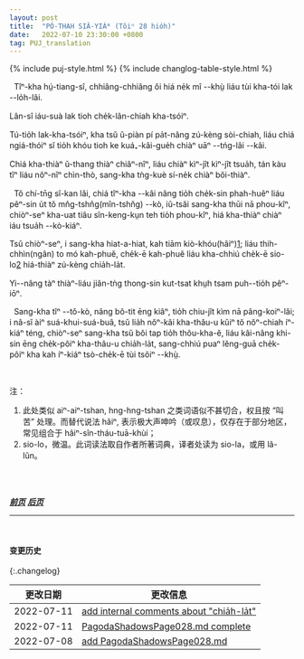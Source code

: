 ```yaml
---
layout: post
title:  "PÓ-THAH SIÂ-YIÁᴺ (Tŏiⁿ 28 hio̍h)"
date:   2022-07-10 23:30:00 +0800
tag: PUJ_translation
---
```


{% include puj-style.html %}
{% include changlog-table-style.html %}

<!-- It not infrequently happens that the flesh becomes putrescent during the process of binding, and portions slough off from the sole. -->
&nbsp;&nbsp;Tîⁿ-kha hṳ́-tiang-sî, chhiâng-chhiâng ŏi hiá ne̍k mî &#x002D;&#x002D;khṳ̀ liáu tùi kha-tói lak &#x002D;&#x002D;lo̍h-lâi.
<!-- Sometimes a toe or more drop off. -->
Lân-sî iáu-suà lak tioh che̍k-lân-chiah kha-tsóiⁿ.
<!-- In this case the feet are much smaller than they could else be made, and elegance is secured at the cost of months of suffering. -->
Tú-tio̍h lak-kha-tsóiⁿ, kha tsŭ ŭ-piàn pí pa̍t-nâng zú-kèng sòi-chiah, liáu chiá ngiá-thóiⁿ sĭ tio̍h khóu tioh ke kuá₊-kâi-gue̍h chiàⁿ uāⁿ &#x002D;&#x002D;tńg-lâi &#x002D;&#x002D;kâi. 
<!-- The pain ordinarily continues about a year, then gradually diminishes, till at the end of two years the feet are practically dead and painless. -->
Chiá kha-thiàⁿ ŭ-thang thiàⁿ chiâⁿ-nîⁿ, liáu chiàⁿ kìⁿ-jît kìⁿ-jît tsua̍h, tán kàu tîⁿ liáu nŏⁿ-nîⁿ chìn-thò, sang-kha tǹg-kuè sí-ne̍k chiàⁿ bŏi-thiàⁿ.

<!-- During this time the victim of fashion sleeps only on her back, lying across the bed, with her feet dangling over the side, so that the edge of the bedstead presses on the nerves behind the knees in such a way as to dull the pain somewhat. -->
&nbsp;&nbsp;Tŏ chí-tn̄g sî-kan lăi, chiá tîⁿ-kha &#x002D;&#x002D;kâi nâng tio̍h che̍k-sin phah-huêⁿ liáu pêⁿ-sin u̍t tŏ mn̂g-tshn̂g(mîn-tshn̂g) &#x002D;&#x002D;kò, iû-tsăi sang-kha thūi nā phou-kîⁿ, chiòⁿ-seⁿ kha-uat tiâu sîn-keng-kṳn teh tio̍h phou-kîⁿ, hiá kha-thiàⁿ chiàⁿ iáu tsua̍h &#x002D;&#x002D;kò-kiáⁿ.
<!-- There she swings her feet and moans, and even in the coldest weather she cannot wrap herself in a coverlet, because every return of warmth to her limbs increases the aching. -->
Tsŭ chiòⁿ-seⁿ, i sang-kha hiat-a-hiat, kah tiām kiò-khóu(hâiⁿ)<a href="#note_1" class="note">1</a>; liáu thih-chhìn(ngân) to mó kah-phuĕ, che̍k-ē kah-phuĕ liáu kha-chhiú che̍k-ē sio-lo<a href="#note_2" class="note">2</a> hiá-thiàⁿ zú-kèng chia̍h-la̍t.
<!-- The sensation is said to be like that of having the joints punctured with needles. -->
Yi&#x002D;&#x002D;nâng tàⁿ thiàⁿ-liáu jiân-tǹg thong-sin kut-tsat khṳh tsam puh&#x002D;&#x002D;tio̍h pêⁿ-iōⁿ.

<!-- While the feet are being formed they are useless, and their owner moves about the room to which she is confined, by putting her knees on two stools, so that her feet will not touch the floor, and throwing her weight upon one knee at a time, while she moves the stools alternately forward with her hands. -->
&nbsp;&nbsp;Sang-kha tîⁿ &#x002D;&#x002D;tŏ-kò, nâng bô-tit ēng kiâⁿ, tio̍h chiu-jît kìm nā pâng-koiⁿ-lăi; i nâ-sĭ àiⁿ suá-khui-suá-buâ, tsŭ lia̍h nŏⁿ-kâi kha-thâu-u kŭiⁿ tŏ nŏⁿ-chiah íⁿ-kiáⁿ téng, chiòⁿ-seⁿ sang-kha tsŭ bŏi tap tio̍h thôu-kha-ĕ, liáu kâi-nâng khi-sin ēng che̍k-pôiⁿ kha-thâu-u chia̍h-la̍t, sang-chhiú puaⁿ lĕng-guā che̍k-pôiⁿ kha kah íⁿ-kiáⁿ tsò-che̍k-ē tùi tsôiⁿ &#x002D;&#x002D;khṳ̀.
<!--  注：chia̍h-la̍t，在此处表示全部受力。不同于 tsah-la̍t（用力） 与  tsat-la̍t（巧用力）。 -->
<br>

注：
1. <span id="note_1">此处类似 aiⁿ-aiⁿ-tshan, hng-hng-tshan 之类词语似不甚切合，权且按 “叫苦” 处理。而替代说法 hâiⁿ, 表示极大声呻吟（或叹息），仅存在于部分地区，常见组合于 hâiⁿ-sîn-tháu-tuā-khùi；<span>
2. <span id="note_2">sio-lo，微温。此词读法取自作者所著词典，译者处读为 sio-la，或用 lâ-lûn。<span>
<br>

<br>

***[前页](PagodaShadowsPage027.html)***
***[后页](PagodaShadowsPage029.html)***

---
<br>

#### 变更历史

{:.changelog}

| 更改日期 | 更改信息 |
| --- | --- |
| 2022-07-11 | <a href="https://github.com/DonAnthonyLee/DonAnthonyLee.github.io/commit/0e1e7126fcd0b75dc202a91dddaf6c75fbfd789c" target="_blank">add internal comments about "chia̍h-la̍t"</a> |
| 2022-07-11 | <a href="https://github.com/DonAnthonyLee/DonAnthonyLee.github.io/commit/bbe3de7be3807f2624c24e04e9e4e755f0e0f3f4" target="_blank">PagodaShadowsPage028.md complete</a> |
| 2022-07-08 | <a href="https://github.com/DonAnthonyLee/DonAnthonyLee.github.io/commit/4efc250e2930b3d3dae4064c03d9bb60a69333d4" target="_blank">add PagodaShadowsPage028.md</a> |

